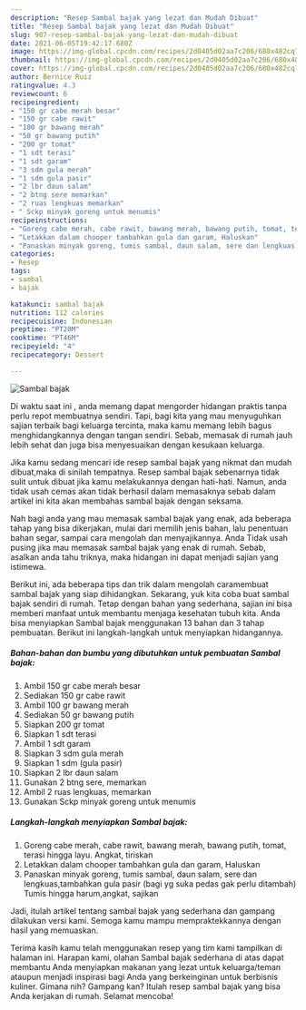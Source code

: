 ```yaml
---
description: "Resep Sambal bajak yang lezat dan Mudah Dibuat"
title: "Resep Sambal bajak yang lezat dan Mudah Dibuat"
slug: 907-resep-sambal-bajak-yang-lezat-dan-mudah-dibuat
date: 2021-06-05T19:42:17.680Z
image: https://img-global.cpcdn.com/recipes/2d0405d02aa7c206/680x482cq70/sambal-bajak-foto-resep-utama.jpg
thumbnail: https://img-global.cpcdn.com/recipes/2d0405d02aa7c206/680x482cq70/sambal-bajak-foto-resep-utama.jpg
cover: https://img-global.cpcdn.com/recipes/2d0405d02aa7c206/680x482cq70/sambal-bajak-foto-resep-utama.jpg
author: Bernice Ruiz
ratingvalue: 4.3
reviewcount: 6
recipeingredient:
- "150 gr cabe merah besar"
- "150 gr cabe rawit"
- "100 gr bawang merah"
- "50 gr bawang putih"
- "200 gr tomat"
- "1 sdt terasi"
- "1 sdt garam"
- "3 sdm gula merah"
- "1 sdm gula pasir"
- "2 lbr daun salam"
- "2 btng sere memarkan"
- "2 ruas lengkuas memarkan"
- " Sckp minyak goreng untuk menumis"
recipeinstructions:
- "Goreng cabe merah, cabe rawit, bawang merah, bawang putih, tomat, terasi hingga layu. Angkat, tiriskan"
- "Letakkan dalam chooper tambahkan gula dan garam, Haluskan"
- "Panaskan minyak goreng, tumis sambal, daun salam, sere dan lengkuas,tambahkan gula pasir (bagi yg suka pedas gak perlu ditambah) Tumis hingga harum,angkat, sajikan"
categories:
- Resep
tags:
- sambal
- bajak

katakunci: sambal bajak 
nutrition: 112 calories
recipecuisine: Indonesian
preptime: "PT20M"
cooktime: "PT46M"
recipeyield: "4"
recipecategory: Dessert

---
```



![Sambal bajak](https://img-global.cpcdn.com/recipes/2d0405d02aa7c206/680x482cq70/sambal-bajak-foto-resep-utama.jpg)

Di waktu  saat ini , anda memang dapat mengorder hidangan praktis tanpa perlu repot membuatnya sendiri. Tapi, bagi kita yang mau menyuguhkan sajian terbaik bagi keluarga tercinta, maka kamu memang lebih bagus menghidangkannya dengan tangan sendiri. Sebab, memasak di rumah jauh lebih sehat dan juga bisa menyesuaikan dengan kesukaan keluarga.

Jika kamu sedang mencari ide resep sambal bajak yang nikmat dan mudah dibuat,maka di sinilah tempatnya. Resep sambal bajak  sebenarnya tidak sulit untuk dibuat jika kamu melakukannya dengan hati-hati. Namun, anda tidak usah cemas akan tidak berhasil dalam memasaknya 
sebab dalam artikel ini kita akan membahas sambal bajak dengan seksama.  



Nah bagi anda yang mau memasak sambal bajak yang enak, ada beberapa tahap yang bisa dikerjakan, mulai dari memilih jenis bahan, lalu penentuan bahan segar, sampai cara mengolah dan menyajikannya. Anda Tidak usah pusing jika mau memasak sambal bajak yang enak di rumah. Sebab, asalkan anda  tahu triknya, maka hidangan ini dapat menjadi sajian yang istimewa.

Berikut ini, ada beberapa tips dan trik dalam mengolah caramembuat sambal bajak yang siap dihidangkan. Sekarang, yuk kita coba buat sambal bajak sendiri di rumah. Tetap dengan bahan yang sederhana, sajian ini bisa memberi manfaat untuk membantu menjaga kesehatan tubuh kita. Anda bisa menyiapkan Sambal bajak menggunakan 13 bahan dan 3 tahap pembuatan. Berikut ini langkah-langkah untuk menyiapkan hidangannya.

<!--inarticleads1-->

##### Bahan-bahan dan bumbu yang dibutuhkan untuk pembuatan Sambal bajak:

1. Ambil 150 gr cabe merah besar
1. Sediakan 150 gr cabe rawit
1. Ambil 100 gr bawang merah
1. Sediakan 50 gr bawang putih
1. Siapkan 200 gr tomat
1. Siapkan 1 sdt terasi
1. Ambil 1 sdt garam
1. Siapkan 3 sdm gula merah
1. Siapkan 1 sdm (gula pasir)
1. Siapkan 2 lbr daun salam
1. Gunakan 2 btng sere, memarkan
1. Ambil 2 ruas lengkuas, memarkan
1. Gunakan  Sckp minyak goreng untuk menumis




<!--inarticleads2-->

##### Langkah-langkah menyiapkan Sambal bajak:

1. Goreng cabe merah, cabe rawit, bawang merah, bawang putih, tomat, terasi hingga layu. Angkat, tiriskan
1. Letakkan dalam chooper tambahkan gula dan garam, Haluskan
1. Panaskan minyak goreng, tumis sambal, daun salam, sere dan lengkuas,tambahkan gula pasir (bagi yg suka pedas gak perlu ditambah) Tumis hingga harum,angkat, sajikan




Jadi, itulah artikel tentang  sambal bajak  yang sederhana dan gampang dilakukan versi kami. Semoga kamu mampu mempraktekkannya dengan hasil yang memuaskan. 

Terima kasih kamu telah menggunakan resep yang tim kami tampilkan di halaman ini. Harapan kami, olahan  Sambal bajak sederhana di atas dapat membantu Anda menyiapkan makanan yang lezat untuk keluarga/teman ataupun menjadi inspirasi bagi Anda yang berkeinginan untuk berbisnis kuliner. Gimana nih? Gampang kan? Itulah resep sambal bajak yang bisa Anda kerjakan di rumah. Selamat mencoba!

